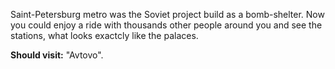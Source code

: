 Saint-Petersburg metro was the Soviet project build as a bomb-shelter. Now you could enjoy a ride with thousands other people around you and see the stations, what looks exactcly like the palaces.

**Should visit:** "Avtovo".